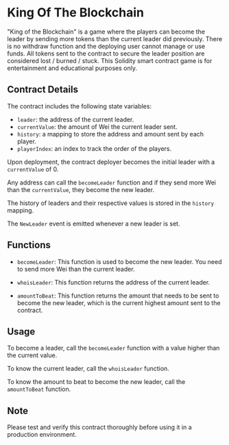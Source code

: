 # King Of The Blockchain
"King of the Blockchain" is a game where the players can become the leader by sending more tokens than the current leader did previously. There is no withdraw function and the deploying user cannot manage or use funds. All tokens sent to the contract to secure the leader position are considered lost / burned / stuck. This Solidity smart contract game is for entertainment and educational purposes only.



## Contract Details

The contract includes the following state variables:

- `leader`: the address of the current leader.
- `currentValue`: the amount of Wei the current leader sent.
- `history`: a mapping to store the address and amount sent by each player.
- `playerIndex`: an index to track the order of the players.

Upon deployment, the contract deployer becomes the initial leader with a `currentValue` of 0. 

Any address can call the `becomeLeader` function and if they send more Wei than the `currentValue`, they become the new leader. 

The history of leaders and their respective values is stored in the `history` mapping.

The `NewLeader` event is emitted whenever a new leader is set.

## Functions

- `becomeLeader`: This function is used to become the new leader. You need to send more Wei than the current leader.

- `whoisLeader`: This function returns the address of the current leader.

- `amountToBeat`: This function returns the amount that needs to be sent to become the new leader, which is the current highest amount sent to the contract.

## Usage

To become a leader, call the `becomeLeader` function with a value higher than the current value.

To know the current leader, call the `whoisLeader` function.

To know the amount to beat to become the new leader, call the `amountToBeat` function.

## Note

Please test and verify this contract thoroughly before using it in a production environment.
